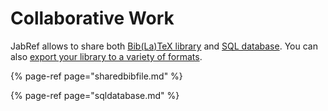 # Collaborative Work

JabRef allows to share both [Bib\(La\)TeX library](sharedbibfile.md) and [SQL database](sqldatabase.md). You can also [export your library to a variety of formats](../import-export/export/).

{% page-ref page="sharedbibfile.md" %}

{% page-ref page="sqldatabase.md" %}

